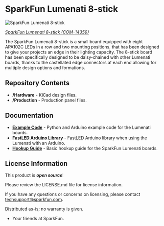 SparkFun Lumenati 8-stick
========================================

![SparkFun Lumenati 8-stick](https://cdn.sparkfun.com//assets/parts/1/2/3/5/6/14359-01.jpg)

[*SparkFun Lumenati 8-stick (COM-14359)*](https://www.sparkfun.com/products/14359)

The SparkFun Lumenati 8-stick is a small board equipped with eight APA102C LEDs in a row and two mounting positions, that has been designed to give your projects an edge in their lighting capacity. The 8-stick board has been specifically designed to be daisy-chained with other Lumenati boards, thanks to the castellated edge connectors at each end allowing for multiple design options and formations. 

Repository Contents
-------------------

* **/Hardware** - KiCad design files.
* **/Production** - Production panel files.

Documentation
--------------
* **[Example Code](https://github.com/sparkfun/SparkFun_Lumenati_Code)** - Python and Arduino example code for the Lumenati boards.
* **[FastLED Arduino Library](https://github.com/FastLED/FastLED)** - FastLED Arduino library when using the Lumenati with an Arduino.
* **[Hookup Guide](https://learn.sparkfun.com/tutorials/lumenati-hookup-guide)** - Basic hookup guide for the SparkFun Lumenati boards.

License Information
-------------------

This product is _**open source**_! 

Please review the LICENSE.md file for license information. 

If you have any questions or concerns on licensing, please contact techsupport@sparkfun.com.

Distributed as-is; no warranty is given.

- Your friends at SparkFun.

_<COLLABORATION CREDIT>_
